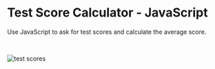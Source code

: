 Test Score Calculator - JavaScript
================

Use JavaScript to ask for test scores and calculate the average score.

<br>

![test
scores](https://raw.githubusercontent.com/papagorgio23/Northwestern/master/440%20-%20Application%20Engineering/Test%20Score%20Calculator/scores.png)
